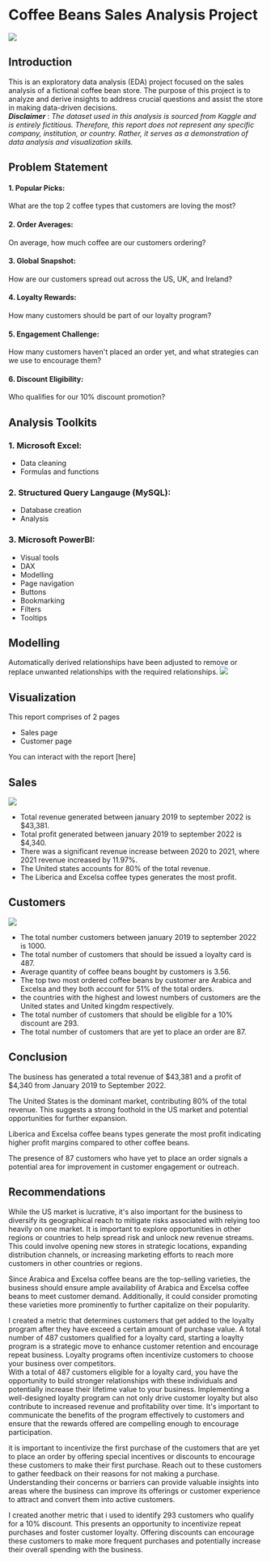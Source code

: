 # Coffee Beans Sales Analysis Project
![](https://github.com/temee0/Coffee-Beans-Sales-Analysis-Project/blob/main/intro%20pic.jpg)

## Introduction

This is an exploratory data analysis (EDA) project focused on the sales analysis of a fictional coffee bean store. The purpose of this project is to analyze and derive insights to address crucial questions and assist the store in making data-driven decisions.     
**_Disclaimer_** :  _The dataset used in this analysis is sourced from Kaggle and is entirely fictitious. Therefore, this report does not represent any specific company, institution, or country. Rather, it serves as a demonstration of data analysis and visualization skills._

## Problem Statement
#### 1. Popular Picks:
What are the top 2 coffee types that customers are loving the most?
#### 2. Order Averages:
On average, how much coffee are our customers ordering?
#### 3. Global Snapshot:
How are our customers spread out across the US, UK, and Ireland?
#### 4. Loyalty Rewards:
How many customers should be part of our loyalty program?
#### 5. Engagement Challenge:
How many customers haven't placed an order yet, and what strategies can we use to encourage them?
#### 6. Discount Eligibility:
Who qualifies for our 10% discount promotion?

## Analysis Toolkits
### 1. Microsoft Excel:
- Data cleaning
- Formulas and functions
### 2. Structured Query Langauge (MySQL):
- Database creation
- Analysis
### 3. Microsoft PowerBI:
- Visual tools
- DAX
- Modelling
- Page navigation
- Buttons
- Bookmarking
- Filters
- Tooltips

## Modelling
Automatically derived relationships have been adjusted to remove or replace unwanted relationships with the required relationships.
![](https://github.com/temee0/Coffee-Beans-Sales-Analysis-Project/blob/main/Coffee%20data%20model.jpg)

## Visualization
This report comprises of 2 pages 
- Sales page
- Customer page
      
You can interact with the report [here]

## Sales
![](https://github.com/temee0/Coffee-Beans-Sales-Analysis-Project/blob/main/sales%20page.jpg)
- Total revenue generated between january 2019 to september 2022 is $43,381.
- Total profit generated between january 2019 to september 2022 is $4,340.
- There was a significant revenue increase between 2020 to 2021, where 2021 revenue increased by 11.97%.
- The United states accounts for 80% of the total revenue.
- The Liberica and Excelsa coffee types generates the most profit.

## Customers
![](https://github.com/temee0/Coffee-Beans-Sales-Analysis-Project/blob/main/Customer%20page%201.jpg)
- The total number customers between january 2019 to september 2022 is 1000.
- The total number of customers that should be issued a loyalty card is 487.
- Average quantity of coffee beans bought by customers is 3.56.
- The top two most ordered coffee beans by customer are Arabica and Excelsa and they both account for 51% of the total orders.
- the countries with the highest and lowest numbers of customers are the United states and United kingdm respectively.
- The total number of customers that should be eligible for a 10% discount are 293.
- The total number of customers that are yet to place an order are 87.

## Conclusion
The business has generated a total revenue of $43,381 and a profit of $4,340 from January 2019 to September 2022.

The United States is the dominant market, contributing 80% of the total revenue. This suggests a strong foothold in the US market and potential opportunities for further expansion.

Liberica and Excelsa coffee beans types generate the most profit indicating higher profit margins compared to other coffee beans. 

The presence of 87 customers who have yet to place an order signals a potential area for improvement in customer engagement or outreach. 

## Recommendations
While the US market is lucrative, it's also important for the business to diversify its geographical reach to mitigate risks associated with relying too heavily on one market. It is important to explore opportunities in other regions or countries to help spread risk and unlock new revenue streams. This could involve opening new stores in strategic locations, expanding distribution channels, or increasing marketing efforts to reach more customers in other countries or regions.

Since Arabica and Excelsa coffee beans are the top-selling varieties, the business should ensure ample availability of Arabica and Excelsa coffee beans to meet customer demand. Additionally, it could consider promoting these varieties more prominently to further capitalize on their popularity.

I created a metric that determines customers that get added to the loyalty program after they have exceed a certain amount of purchase value. A total number of 487 customers qualified for a loyalty card, starting a loaylty program is  a strategic move to enhance customer retention and encourage repeat business. Loyalty programs often incentivize customers to choose your business over competitors.  
With a total of 487 customers eligible for a loyalty card, you have the opportunity to build stronger relationships with these individuals and potentially increase their lifetime value to your business. 
Implementing a well-designed loyalty program can not only drive customer loyalty but also contribute to increased revenue and profitability over time. It's important to communicate the benefits of the program effectively to customers and ensure that the rewards offered are compelling enough to encourage participation.

it is important to incentivize the first purchase of the customers that are yet to place an order by offering special incentives or discounts to encourage these customers to make their first purchase. Reach out to these customers to gather feedback on their reasons for not making a purchase. Understanding their concerns or barriers can provide valuable insights into areas where the business can improve its offerings or customer experience to attract and convert them into active customers.

I created another metric that i used to identify 293 customers who qualify for a 10% discount. This presents an opportunity to incentivize repeat purchases and foster customer loyalty. 
Offering discounts can encourage these customers to make more frequent purchases and potentially increase their overall spending with the business.



